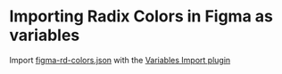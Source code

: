 # Importing Radix Colors in Figma as variables

Import [figma-rd-colors.json](figma-rd-colors.json) with the [Variables Import plugin](https://www.figma.com/community/plugin/1253424530216967528/variables-import)

